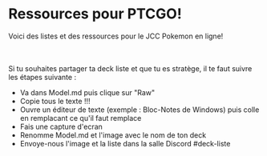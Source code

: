 # Ressources pour PTCGO!

Voici des listes et des ressources pour le JCC Pokemon en ligne!

<br><br>
Si tu souhaites partager ta deck liste et que tu es stratège, il te faut suivre les étapes suivante :

* Va dans Model.md puis clique sur "Raw"
* Copie tous le texte !!!
* Ouvre un éditeur de texte (exemple : Bloc-Notes de Windows) puis colle en remplacant ce qu'il faut remplace
* Fais une capture d'ecran
* Renomme Model.md et l'image avec le nom de ton deck
* Envoye-nous l'image et la liste dans la salle Discord #deck-liste
